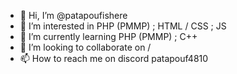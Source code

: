 - 👋 Hi, I’m @patapoufishere
- 👀 I’m interested in PHP (PMMP) ; HTML / CSS ; JS
- 🌱 I’m currently learning PHP (PMMP) ; C++
- 💞️ I’m looking to collaborate on /
- 📫 How to reach me on discord patapouf4810



